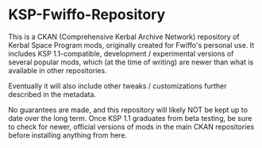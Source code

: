 # KSP-Fwiffo-Repository
This is a CKAN (Comprehensive Kerbal Archive Network) repository of Kerbal Space Program mods, originally created for Fwiffo's personal use.  It includes KSP 1.1-compatible, development / experimental versions of several popular mods, which (at the time of writing) are newer than what is available in other repositories.

Eventually it will also include other tweaks / customizations further described in the metadata.

No guarantees are made, and this repository will likely NOT be kept up to date over the long term.  Once KSP 1.1 graduates from beta testing, be sure to check for newer, official versions of mods in the main CKAN repositories before installing anything from here.

